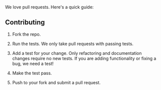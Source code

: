 We love pull requests. Here's a quick guide:

## Contributing

1. Fork the repo.

2. Run the tests. We only take pull requests with passing tests.

3. Add a test for your change. Only refactoring and documentation changes
require no new tests. If you are adding functionality or fixing a bug, we need
a test!

4. Make the test pass.

5. Push to your fork and submit a pull request.